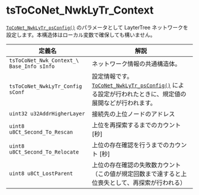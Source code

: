# tsToCoNet_NwkLyTr_Context

[`ToCoNet_NwkLyTr_psConfig()`](toconet_nwklytr_psconfig.md) のパラメータとして LayterTree ネットワークを設定します。本構造体はローカル変数で確保しても構いません。

| 定義名                                       | 解説                                                                                               |
| ----------------------------------------- | ------------------------------------------------------------------------------------------------ |
| `tsToCoNet_Nwk_Context_\ Base_Info sInfo` | ネットワーク情報の共通構造体。                                                                                  |
| `tsToCoNet_NwkLyTr_Config sConf`          | 設定情報です。[`ToCoNet_NwkLyTr_psConfig()`](toconet_nwklytr_psconfig.md) による設定が行われたときに、規定値の展開などが行われます。 |
| `uint32 u32AddrHigherLayer`               | 接続先の上位ノードのアドレス                                                                                   |
| `uint8 u8Ct_Second_To_Rescan`             | 上位を再探索するまでのカウント \[秒]                                                                             |
| `uint8 u8Ct_Second_To_Relocate`           | 上位の存在確認を行うまでのカウント \[秒]                                                                           |
| `uint8 u8Ct_LostParent`                   | 上位の存在確認の失敗数カウント （この値が規定回数まで達すると上位喪失として、再探索が行われる）                                                 |
